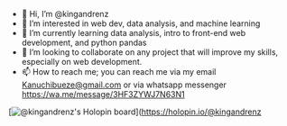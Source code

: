 - 👋 Hi, I’m @kingandrenz
- 👀 I’m interested in web dev, data analysis, and machine learning 
- 🌱 I’m currently learning data analysis, intro to front-end web development, and python pandas
- 💞️ I’m looking to collaborate on any project that will improve my skills, especially on web development.
- 📫 How to reach me; you can reach me via my email Kanuchibueze@gmail.com or via whatsapp messenger https://wa.me/message/3HF3ZYWJ7N63N1

<!---
kingandrenz/kingandrenz is a ✨ special ✨ repository because its `README.md` (this file) appears on your GitHub profile.
You can click the Preview link to take a look at your changes.
--->


[![@kingandrenz's Holopin board](https://holopin.io/api/user/board?user=kingandrenz)](https://holopin.io/@kingandrenz
